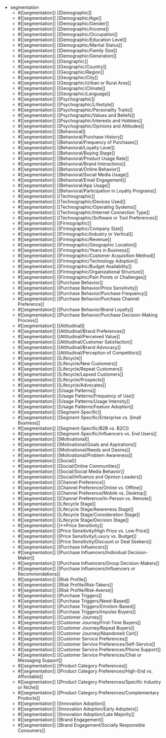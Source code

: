 - segmentation
  - #[[segmentation]]  [[Demographic]]
  - #[[segmentation]]  [[Demographic/Age]]
  - #[[segmentation]]  [[Demographic/Gender]]
  - #[[segmentation]]  [[Demographic/Income]]
  - #[[segmentation]]  [[Demographic/Occupation]]
  - #[[segmentation]]  [[Demographic/Education Level]]
  - #[[segmentation]]  [[Demographic/Marital Status]]
  - #[[segmentation]]  [[Demographic/Family Size]]
  - #[[segmentation]]  [[Demographic/Generation]]
  - #[[segmentation]]  [[Geographic]]
  - #[[segmentation]]  [[Geographic/Country]]
  - #[[segmentation]]  [[Geographic/Region]]
  - #[[segmentation]]  [[Geographic/City]]
  - #[[segmentation]]  [[Geographic/Urban or Rural Area]]
  - #[[segmentation]]  [[Geographic/Climate]]
  - #[[segmentation]]  [[Geographic/Language]]
  - #[[segmentation]]  [[Psychographic]]
  - #[[segmentation]]  [[Psychographic/Lifestyle]]
  - #[[segmentation]]  [[Psychographic/Personality Traits]]
  - #[[segmentation]]  [[Psychographic/Values and Beliefs]]
  - #[[segmentation]]  [[Psychographic/Interests and Hobbies]]
  - #[[segmentation]]  [[Psychographic/Opinions and Attitudes]]
  - #[[segmentation]]  [[Behavioral]]
  - #[[segmentation]]  [[Behavioral/Purchase History]]
  - #[[segmentation]]  [[Behavioral/Frequency of Purchases]]
  - #[[segmentation]]  [[Behavioral/Loyalty Level]]
  - #[[segmentation]]  [[Behavioral/Buying Stage]]
  - #[[segmentation]]  [[Behavioral/Product Usage Rate]]
  - #[[segmentation]]  [[Behavioral/Brand Interactions]]
  - #[[segmentation]]  [[Behavioral/Online Behavior]]
  - #[[segmentation]]  [[Behavioral/Social Media Usage]]
  - #[[segmentation]]  [[Behavioral/Email Engagement]]
  - #[[segmentation]]  [[Behavioral/App Usage]]
  - #[[segmentation]]  [[Behavioral/Participation in Loyalty Programs]]
  - #[[segmentation]]  [[Technographic]]
  - #[[segmentation]]  [[Technographic/Devices Used]]
  - #[[segmentation]]  [[Technographic/Operating Systems]]
  - #[[segmentation]]  [[Technographic/Internet Connection Type]]
  - #[[segmentation]]  [[Technographic/Software or Tool Preferences]]
  - #[[segmentation]]  [[Firmographic]]
  - #[[segmentation]]  [[Firmographic/Company Size]]
  - #[[segmentation]]  [[Firmographic/Industry or Vertical]]
  - #[[segmentation]]  [[Firmographic/Revenue]]
  - #[[segmentation]]  [[Firmographic/Geographic Location]]
  - #[[segmentation]]  [[Firmographic/Years in Business]]
  - #[[segmentation]]  [[Firmographic/Customer Acquisition Method]]
  - #[[segmentation]]  [[Firmographic/Technology Adoption]]
  - #[[segmentation]]  [[Firmographic/Budget Availability]]
  - #[[segmentation]]  [[Firmographic/Organizational Structure]]
  - #[[segmentation]]  [[Firmographic/Pain Points or Challenges]]
  - #[[segmentation]]  [[Purchase Behavior]]
  - #[[segmentation]]  [[Purchase Behavior/Price Sensitivity]]
  - #[[segmentation]]  [[Purchase Behavior/Purchase Frequency]]
  - #[[segmentation]]  [[Purchase Behavior/Purchase Channel Preference]]
  - #[[segmentation]]  [[Purchase Behavior/Brand Loyalty]]
  - #[[segmentation]]  [[Purchase Behavior/Purchase Decision-Making Process]]
  - #[[segmentation]]  [[Attitudinal]]
  - #[[segmentation]]  [[Attitudinal/Brand Preferences]]
  - #[[segmentation]]  [[Attitudinal/Perceived Value]]
  - #[[segmentation]]  [[Attitudinal/Customer Satisfaction]]
  - #[[segmentation]]  [[Attitudinal/Brand Advocacy]]
  - #[[segmentation]]  [[Attitudinal/Perception of Competitors]]
  - #[[segmentation]]  [[Lifecycle]]
  - #[[segmentation]]  [[Lifecycle/New Customers]]
  - #[[segmentation]]  [[Lifecycle/Repeat Customers]]
  - #[[segmentation]]  [[Lifecycle/Lapsed Customers]]
  - #[[segmentation]]  [[Lifecycle/Prospects]]
  - #[[segmentation]]  [[Lifecycle/Advocates]]
  - #[[segmentation]]  [[Usage Patterns]]
  - #[[segmentation]]  [[Usage Patterns/Frequency of Use]]
  - #[[segmentation]]  [[Usage Patterns/Usage Intensity]]
  - #[[segmentation]]  [[Usage Patterns/Feature Adoption]]
  - #[[segmentation]]  [[Segment-Specific]]
  - #[[segmentation]]  [[Segment-Specific/Enterprise vs. Small Business]]
  - #[[segmentation]]  [[Segment-Specific/B2B vs. B2C]]
  - #[[segmentation]]  [[Segment-Specific/Influencers vs. End Users]]
  - #[[segmentation]]  [[Motivational]]
  - #[[segmentation]]  [[Motivational/Goals and Aspirations]]
  - #[[segmentation]]  [[Motivational/Needs and Desires]]
  - #[[segmentation]]  [[Motivational/Problem Awareness]]
  - #[[segmentation]]  [[Social]]
  - #[[segmentation]]  [[Social/Online Communities]]
  - #[[segmentation]]  [[Social/Social Media Behavior]]
  - #[[segmentation]]  [[Social/Influence and Opinion Leaders]]
  - #[[segmentation]]  [[Channel Preference]]
  - #[[segmentation]]  [[Channel Preference/Online vs. Offline]]
  - #[[segmentation]]  [[Channel Preference/Mobile vs. Desktop]]
  - #[[segmentation]]  [[Channel Preference/In-Person vs. Remote]]
  - #[[segmentation]]  [[Lifecycle Stage]]
  - #[[segmentation]]  [[Lifecycle Stage/Awareness Stage]]
  - #[[segmentation]]  [[Lifecycle Stage/Consideration Stage]]
  - #[[segmentation]]  [[Lifecycle Stage/Decision Stage]]
  - #[[segmentation]]  [[**Price Sensitivity]]
  - #[[segmentation]]  [[Price Sensitivity/High Price vs. Low Price]]
  - #[[segmentation]]  [[Price Sensitivity/Luxury vs. Budget]]
  - #[[segmentation]]  [[Price Sensitivity/Discount or Deal Seekers]]
  - #[[segmentation]]  [[Purchase Influencers]]
  - #[[segmentation]]  [[Purchase Influencers/Individual Decision-Maker]]
  - #[[segmentation]]  [[Purchase Influencers/Group Decision-Makers]]
  - #[[segmentation]]  [[Purchase Influencers/Influencers or Recommendations]]
  - #[[segmentation]]  [[Risk Profile]]
  - #[[segmentation]]  [[Risk Profile/Risk-Takers]]
  - #[[segmentation]]  [[Risk Profile/Risk-Averse]]
  - #[[segmentation]]  [[Purchase Triggers]]
  - #[[segmentation]]  [[Purchase Triggers/Need-Based]]
  - #[[segmentation]]  [[Purchase Triggers/Emotion-Based]]
  - #[[segmentation]]  [[Purchase Triggers/Impulse Buyers]]
  - #[[segmentation]]  [[Customer Journey]]
  - #[[segmentation]]  [[Customer Journey/First-Time Buyers]]
  - #[[segmentation]]  [[Customer Journey/Repeat Buyers]]
  - #[[segmentation]]  [[Customer Journey/Abandoned Cart]]
  - #[[segmentation]]  [[Customer Service Preferences]]
  - #[[segmentation]]  [[Customer Service Preferences/Self-Service]]
  - #[[segmentation]]  [[Customer Service Preferences/Phone Support]]
  - #[[segmentation]]  [[Customer Service Preferences/Chat or Messaging Support]]
  - #[[segmentation]]  [[Product Category Preferences]]
  - #[[segmentation]]  [[Product Category Preferences/High-End vs. Affordable]]
  - #[[segmentation]]  [[Product Category Preferences/Specific Industry or Niche]]
  - #[[segmentation]]  [[Product Category Preferences/Complementary Products]]
  - #[[segmentation]]  [[Innovation Adoption]]
  - #[[segmentation]]  [[Innovation Adoption/Early Adopters]]
  - #[[segmentation]]  [[Innovation Adoption/Late Majority]]
  - #[[segmentation]]  [[Brand Engagement]]
  - #[[segmentation]]  [[Brand Engagement/Socially Responsible Consumers]]

